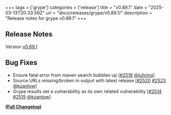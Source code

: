 +++
tags = ['grype']
categories = ['release']
title = "v0.89.1"
date = "2025-03-13T20:33:59Z"
url = "docs/releases/grype/v0.89.1/"
description = "Release notes for grype v0.89.1"
+++

## Release Notes

Version [v0.89.1](https://github.com/anchore/grype/releases/tag/v0.89.1)

## Bug Fixes

- Ensure fatal error from maven search bubbles up [[#2518](https://github.com/anchore/grype/pull/2518) [@luhring](https://github.com/luhring)]
- Source URLs missing/broken in output with latest release [[#2520](https://github.com/anchore/grype/issues/2520) [#2523](https://github.com/anchore/grype/pull/2523) [@kzantow](https://github.com/kzantow)]
- Grype results set a vulnerability as its own related vulnerability [[#2514](https://github.com/anchore/grype/issues/2514) [#2515](https://github.com/anchore/grype/pull/2515) [@kzantow](https://github.com/kzantow)]

**[(Full Changelog)](https://github.com/anchore/grype/compare/v0.89.0...v0.89.1)**
